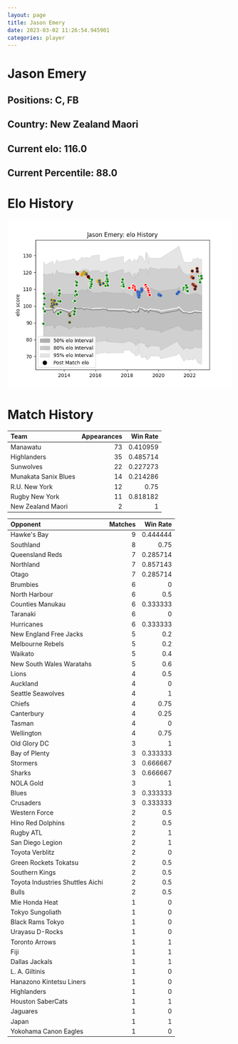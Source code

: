 ```yaml
---  
layout: page  
title: Jason Emery  
date: 2023-03-02 11:26:54.945901  
categories: player  
---
```

# Jason Emery

## Positions: C, FB

## Country: New Zealand Maori

## Current elo: 116.0

## Current Percentile: 88.0

# Elo History


![elo history](history_JasonEmery.png)
# Match History


| Team                 |   Appearances |   Win Rate |
|:---------------------|--------------:|-----------:|
| Manawatu             |            73 |   0.410959 |
| Highlanders          |            35 |   0.485714 |
| Sunwolves            |            22 |   0.227273 |
| Munakata Sanix Blues |            14 |   0.214286 |
| R.U. New York        |            12 |   0.75     |
| Rugby New York       |            11 |   0.818182 |
| New Zealand Maori    |             2 |   1        |

| Opponent                         |   Matches |   Win Rate |
|:---------------------------------|----------:|-----------:|
| Hawke's Bay                      |         9 |   0.444444 |
| Southland                        |         8 |   0.75     |
| Queensland Reds                  |         7 |   0.285714 |
| Northland                        |         7 |   0.857143 |
| Otago                            |         7 |   0.285714 |
| Brumbies                         |         6 |   0        |
| North Harbour                    |         6 |   0.5      |
| Counties Manukau                 |         6 |   0.333333 |
| Taranaki                         |         6 |   0        |
| Hurricanes                       |         6 |   0.333333 |
| New England Free Jacks           |         5 |   0.2      |
| Melbourne Rebels                 |         5 |   0.2      |
| Waikato                          |         5 |   0.4      |
| New South Wales Waratahs         |         5 |   0.6      |
| Lions                            |         4 |   0.5      |
| Auckland                         |         4 |   0        |
| Seattle Seawolves                |         4 |   1        |
| Chiefs                           |         4 |   0.75     |
| Canterbury                       |         4 |   0.25     |
| Tasman                           |         4 |   0        |
| Wellington                       |         4 |   0.75     |
| Old Glory DC                     |         3 |   1        |
| Bay of Plenty                    |         3 |   0.333333 |
| Stormers                         |         3 |   0.666667 |
| Sharks                           |         3 |   0.666667 |
| NOLA Gold                        |         3 |   1        |
| Blues                            |         3 |   0.333333 |
| Crusaders                        |         3 |   0.333333 |
| Western Force                    |         2 |   0.5      |
| Hino Red Dolphins                |         2 |   0.5      |
| Rugby ATL                        |         2 |   1        |
| San Diego Legion                 |         2 |   1        |
| Toyota Verblitz                  |         2 |   0        |
| Green Rockets Tokatsu            |         2 |   0.5      |
| Southern Kings                   |         2 |   0.5      |
| Toyota Industries Shuttles Aichi |         2 |   0.5      |
| Bulls                            |         2 |   0.5      |
| Mie Honda Heat                   |         1 |   0        |
| Tokyo Sungoliath                 |         1 |   0        |
| Black Rams Tokyo                 |         1 |   0        |
| Urayasu D-Rocks                  |         1 |   0        |
| Toronto Arrows                   |         1 |   1        |
| Fiji                             |         1 |   1        |
| Dallas Jackals                   |         1 |   1        |
| L. A. Giltinis                   |         1 |   0        |
| Hanazono Kintetsu Liners         |         1 |   0        |
| Highlanders                      |         1 |   0        |
| Houston SaberCats                |         1 |   1        |
| Jaguares                         |         1 |   0        |
| Japan                            |         1 |   1        |
| Yokohama Canon Eagles            |         1 |   0        |